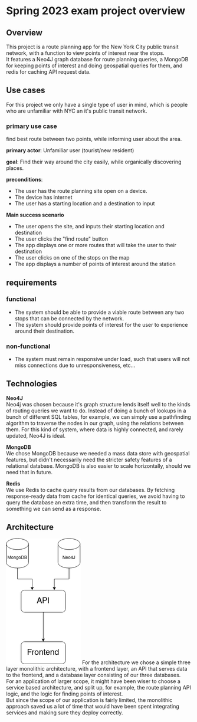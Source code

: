 # Spring 2023 exam project overview

## Overview
This project is a route planning app for the New York City public transit network, with a function to view points of interest near the stops.<br>
It features a Neo4J graph database for route planning queries, a MongoDB for keeping points of interest and doing geospatial queries for them, and redis for caching API request data.<br>

## Use cases
For this project we only have a single type of user in mind, which is people who are unfamiliar with NYC an it's public transit network. 

### primary use case
find best route between two points, while informing user about the area.

**primary actor**: Unfamiliar user (tourist/new resident)

**goal**: Find their way around the city easily, while organically discovering places.

**preconditions**:<br>
- The user has the route planning site open on a device.
- The device has internet
- The user has a starting location and a destination to input

**Main success scenario**<br>
- The user opens the site, and inputs their starting location and destination
- The user clicks the "find route" button
- The app displays one or more routes that will take the user to their destination
- The user clicks on one of the stops on the map
- The app displays a number of points of interest around the station 

## requirements
### functional
- The system should be able to provide a viable route between any two stops that can be connected by the network.
- The system should provide points of interest for the user to experience around their destination.

### non-functional
- The system must remain responsive under load, such that users will not miss connections due to unresponsiveness, etc...

## Technologies

**Neo4J**<br>
Neo4j was chosen because it's graph structure lends itself well to the kinds of routing queries we want to do. Instead of doing a bunch of lookups in a bunch of different SQL tables, for example, we can simply use a pathfinding algorithm to traverse the nodes in our graph, using the relations between them. For this kind of system, where data is highly connected, and rarely updated, Neo4J is ideal.<br>

**MongoDB**<br>
We chose MongoDB because we needed a mass data store with geospatial features, but didn't necessarily need the stricter safety features of a relational database. MongoDB is also easier to scale horizontally, should we need that in future.

**Redis**<br>
We use Redis to cache query results from our databases. By fetching response-ready data from cache for identical queries, we avoid having to query the database an extra time, and then transform the result to something we can send as a response.

## Architecture
![architecture](architecture.png)
For the architecture we chose a simple three layer monolithic architecture, with a frontend layer, an API that serves data to the frontend, and a database layer consisting of our three databases.<br>
For an application of larger scope, it might have been wiser to choose a service based architecture, and split up, for example, the route planning API logic, and the logic for finding points of interest.<br>
But since the scope of our application is fairly limited, the monolithic approach saved us a lot of time that would have been spent integrating services and making sure they deploy correctly.
